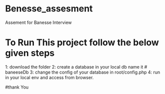 # Benesse_assesment
Assement for Banesse Interview

# To Run This project follow the below given steps
1: download the folder
2: create a database in your local db name it # baneeseDb
3: change the config of your database in root/config.php
4: run in your local env and access from browser.


#thank You
